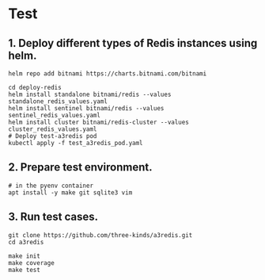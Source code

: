 # Test

## 1. Deploy different types of Redis instances using helm.

```shell
helm repo add bitnami https://charts.bitnami.com/bitnami

cd deploy-redis
helm install standalone bitnami/redis --values standalone_redis_values.yaml
helm install sentinel bitnami/redis --values sentinel_redis_values.yaml
helm install cluster bitnami/redis-cluster --values cluster_redis_values.yaml
# Deploy test-a3redis pod
kubectl apply -f test_a3redis_pod.yaml

```

## 2. Prepare test environment.

```shell
# in the pyenv container
apt install -y make git sqlite3 vim

```

## 3. Run test cases.

```shell
git clone https://github.com/three-kinds/a3redis.git
cd a3redis

make init
make coverage
make test

```
